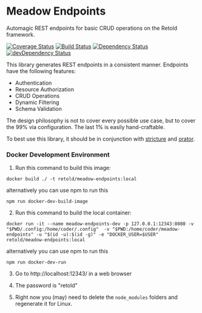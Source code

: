 # Meadow Endpoints

Automagic REST endpoints for basic CRUD operations on the Retold framework.

[![Coverage Status](https://coveralls.io/repos/stevenvelozo/meadow-endpoints/badge.svg?branch=master)](https://coveralls.io/r/stevenvelozo/meadow-endpoints?branch=master) [![Build Status](https://travis-ci.org/stevenvelozo/meadow-endpoints.svg?branch=master)](https://travis-ci.org/stevenvelozo/meadow-endpoints) [![Dependency Status](https://david-dm.org/stevenvelozo/meadow-endpoints.svg)](https://david-dm.org/stevenvelozo/meadow-endpoints) [![devDependency Status](https://david-dm.org/stevenvelozo/meadow-endpoints/dev-status.svg)](https://david-dm.org/stevenvelozo/meadow-endpoints#info=devDependencies)

This library generates REST endpoints in a consistent manner.  Endpoints have the following features:

* Authentication
* Resource Authorization
* CRUD Operations
* Dynamic Filtering
* Schema Validation

The design philosophy is not to cover every possible use case, but to cover the 99% via configuration.  The last 1% is easily hand-craftable.

To best use this library, it should be in conjunction with [stricture](https://github.com/stevenvelozo/stricture) and [orator](https://github.com/stevenvelozo/orator).


### Docker Development Environment

1. Run this command to build this image:
```
docker build ./ -t retold/meadow-endpoints:local
```

alternatively you can use npm to run this

```
npm run docker-dev-build-image
```

2. Run this command to build the local container:
```
docker run -it --name meadow-endpoints-dev -p 127.0.0.1:12343:8080 -v "$PWD/.config:/home/coder/.config"  -v "$PWD:/home/coder/meadow-endpoints" -u "$(id -u):$(id -g)" -e "DOCKER_USER=$USER" retold/meadow-endpoints:local
```

alternatively you can use npm to run this

```
npm run docker-dev-run
```

3. Go to http://localhost:12343/ in a web browser

4. The password is "retold"

5. Right now you (may) need to delete the `node_modules` folders and regenerate it for Linux.